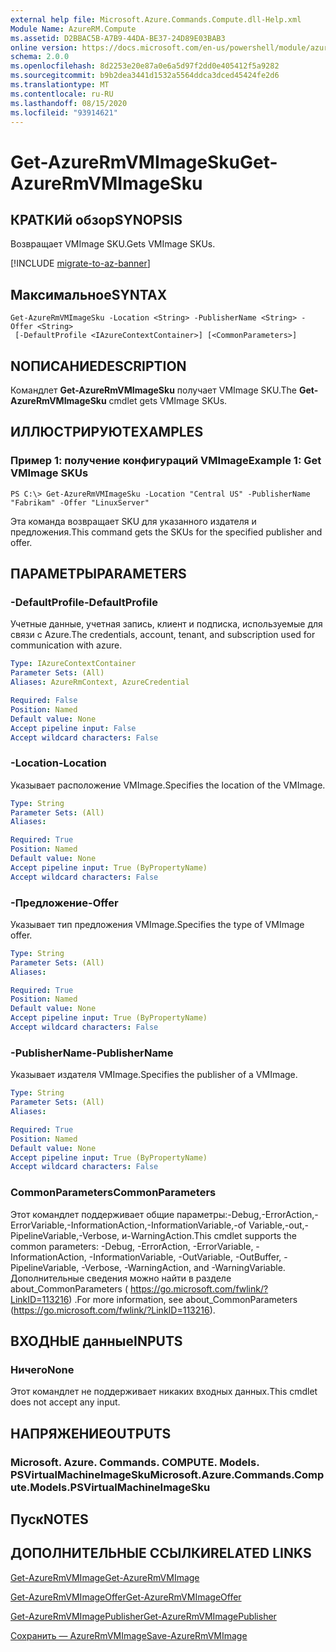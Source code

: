 ```yaml
---
external help file: Microsoft.Azure.Commands.Compute.dll-Help.xml
Module Name: AzureRM.Compute
ms.assetid: D2BBAC5B-A7B9-44DA-BE37-24D89E03BAB3
online version: https://docs.microsoft.com/en-us/powershell/module/azurerm.compute/get-azurermvmimagesku
schema: 2.0.0
ms.openlocfilehash: 8d2253e20e87a0e6a5d97f2dd0e405412f5a9282
ms.sourcegitcommit: b9b2dea3441d1532a5564ddca3dced45424fe2d6
ms.translationtype: MT
ms.contentlocale: ru-RU
ms.lasthandoff: 08/15/2020
ms.locfileid: "93914621"
---
```

# <span data-ttu-id="4c189-101">Get-AzureRmVMImageSku</span><span class="sxs-lookup"><span data-stu-id="4c189-101">Get-AzureRmVMImageSku</span></span>

## <span data-ttu-id="4c189-102">КРАТКИй обзор</span><span class="sxs-lookup"><span data-stu-id="4c189-102">SYNOPSIS</span></span>
<span data-ttu-id="4c189-103">Возвращает VMImage SKU.</span><span class="sxs-lookup"><span data-stu-id="4c189-103">Gets VMImage SKUs.</span></span>

[!INCLUDE [migrate-to-az-banner](../../includes/migrate-to-az-banner.md)]

## <span data-ttu-id="4c189-104">Максимальное</span><span class="sxs-lookup"><span data-stu-id="4c189-104">SYNTAX</span></span>

```
Get-AzureRmVMImageSku -Location <String> -PublisherName <String> -Offer <String>
 [-DefaultProfile <IAzureContextContainer>] [<CommonParameters>]
```

## <span data-ttu-id="4c189-105">NОПИСАНИЕ</span><span class="sxs-lookup"><span data-stu-id="4c189-105">DESCRIPTION</span></span>
<span data-ttu-id="4c189-106">Командлет **Get-AzureRmVMImageSku** получает VMImage SKU.</span><span class="sxs-lookup"><span data-stu-id="4c189-106">The **Get-AzureRmVMImageSku** cmdlet gets VMImage SKUs.</span></span>

## <span data-ttu-id="4c189-107">ИЛЛЮСТРИРУЮТ</span><span class="sxs-lookup"><span data-stu-id="4c189-107">EXAMPLES</span></span>

### <span data-ttu-id="4c189-108">Пример 1: получение конфигураций VMImage</span><span class="sxs-lookup"><span data-stu-id="4c189-108">Example 1: Get VMImage SKUs</span></span>
```
PS C:\> Get-AzureRmVMImageSku -Location "Central US" -PublisherName "Fabrikam" -Offer "LinuxServer"
```

<span data-ttu-id="4c189-109">Эта команда возвращает SKU для указанного издателя и предложения.</span><span class="sxs-lookup"><span data-stu-id="4c189-109">This command gets the SKUs for the specified publisher and offer.</span></span>

## <span data-ttu-id="4c189-110">ПАРАМЕТРЫ</span><span class="sxs-lookup"><span data-stu-id="4c189-110">PARAMETERS</span></span>

### <span data-ttu-id="4c189-111">-DefaultProfile</span><span class="sxs-lookup"><span data-stu-id="4c189-111">-DefaultProfile</span></span>
<span data-ttu-id="4c189-112">Учетные данные, учетная запись, клиент и подписка, используемые для связи с Azure.</span><span class="sxs-lookup"><span data-stu-id="4c189-112">The credentials, account, tenant, and subscription used for communication with azure.</span></span>

```yaml
Type: IAzureContextContainer
Parameter Sets: (All)
Aliases: AzureRmContext, AzureCredential

Required: False
Position: Named
Default value: None
Accept pipeline input: False
Accept wildcard characters: False
```

### <span data-ttu-id="4c189-113">-Location</span><span class="sxs-lookup"><span data-stu-id="4c189-113">-Location</span></span>
<span data-ttu-id="4c189-114">Указывает расположение VMImage.</span><span class="sxs-lookup"><span data-stu-id="4c189-114">Specifies the location of the VMImage.</span></span>

```yaml
Type: String
Parameter Sets: (All)
Aliases: 

Required: True
Position: Named
Default value: None
Accept pipeline input: True (ByPropertyName)
Accept wildcard characters: False
```

### <span data-ttu-id="4c189-115">-Предложение</span><span class="sxs-lookup"><span data-stu-id="4c189-115">-Offer</span></span>
<span data-ttu-id="4c189-116">Указывает тип предложения VMImage.</span><span class="sxs-lookup"><span data-stu-id="4c189-116">Specifies the type of VMImage offer.</span></span>

```yaml
Type: String
Parameter Sets: (All)
Aliases: 

Required: True
Position: Named
Default value: None
Accept pipeline input: True (ByPropertyName)
Accept wildcard characters: False
```

### <span data-ttu-id="4c189-117">-PublisherName</span><span class="sxs-lookup"><span data-stu-id="4c189-117">-PublisherName</span></span>
<span data-ttu-id="4c189-118">Указывает издателя VMImage.</span><span class="sxs-lookup"><span data-stu-id="4c189-118">Specifies the publisher of a VMImage.</span></span>

```yaml
Type: String
Parameter Sets: (All)
Aliases: 

Required: True
Position: Named
Default value: None
Accept pipeline input: True (ByPropertyName)
Accept wildcard characters: False
```

### <span data-ttu-id="4c189-119">CommonParameters</span><span class="sxs-lookup"><span data-stu-id="4c189-119">CommonParameters</span></span>
<span data-ttu-id="4c189-120">Этот командлет поддерживает общие параметры:-Debug,-ErrorAction,-ErrorVariable,-InformationAction,-InformationVariable,-of Variable,-out,-PipelineVariable,-Verbose, и-WarningAction.</span><span class="sxs-lookup"><span data-stu-id="4c189-120">This cmdlet supports the common parameters: -Debug, -ErrorAction, -ErrorVariable, -InformationAction, -InformationVariable, -OutVariable, -OutBuffer, -PipelineVariable, -Verbose, -WarningAction, and -WarningVariable.</span></span> <span data-ttu-id="4c189-121">Дополнительные сведения можно найти в разделе about_CommonParameters ( https://go.microsoft.com/fwlink/?LinkID=113216) .</span><span class="sxs-lookup"><span data-stu-id="4c189-121">For more information, see about_CommonParameters (https://go.microsoft.com/fwlink/?LinkID=113216).</span></span>

## <span data-ttu-id="4c189-122">ВХОДНЫЕ данные</span><span class="sxs-lookup"><span data-stu-id="4c189-122">INPUTS</span></span>

### <span data-ttu-id="4c189-123">Ничего</span><span class="sxs-lookup"><span data-stu-id="4c189-123">None</span></span>
<span data-ttu-id="4c189-124">Этот командлет не поддерживает никаких входных данных.</span><span class="sxs-lookup"><span data-stu-id="4c189-124">This cmdlet does not accept any input.</span></span>

## <span data-ttu-id="4c189-125">НАПРЯЖЕНИЕ</span><span class="sxs-lookup"><span data-stu-id="4c189-125">OUTPUTS</span></span>

### <span data-ttu-id="4c189-126">Microsoft. Azure. Commands. COMPUTE. Models. PSVirtualMachineImageSku</span><span class="sxs-lookup"><span data-stu-id="4c189-126">Microsoft.Azure.Commands.Compute.Models.PSVirtualMachineImageSku</span></span>

## <span data-ttu-id="4c189-127">Пуск</span><span class="sxs-lookup"><span data-stu-id="4c189-127">NOTES</span></span>

## <span data-ttu-id="4c189-128">ДОПОЛНИТЕЛЬНЫЕ ССЫЛКИ</span><span class="sxs-lookup"><span data-stu-id="4c189-128">RELATED LINKS</span></span>

[<span data-ttu-id="4c189-129">Get-AzureRmVMImage</span><span class="sxs-lookup"><span data-stu-id="4c189-129">Get-AzureRmVMImage</span></span>](./Get-AzureRmVMImage.md)

[<span data-ttu-id="4c189-130">Get-AzureRmVMImageOffer</span><span class="sxs-lookup"><span data-stu-id="4c189-130">Get-AzureRmVMImageOffer</span></span>](./Get-AzureRmVMImageOffer.md)

[<span data-ttu-id="4c189-131">Get-AzureRmVMImagePublisher</span><span class="sxs-lookup"><span data-stu-id="4c189-131">Get-AzureRmVMImagePublisher</span></span>](./Get-AzureRmVMImagePublisher.md)

[<span data-ttu-id="4c189-132">Сохранить — AzureRmVMImage</span><span class="sxs-lookup"><span data-stu-id="4c189-132">Save-AzureRmVMImage</span></span>](./Save-AzureRmVMImage.md)


